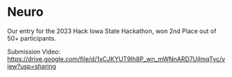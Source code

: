 # Neuro
Our entry for the 2023 Hack Iowa State Hackathon, won 2nd Place out of 50+ participants.

Submission Video: https://drive.google.com/file/d/1xCJKYUT9Ih8P_wn_mWNnARD7UjImqTyc/view?usp=sharing

